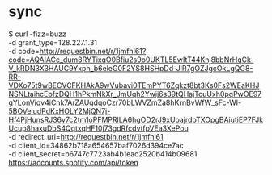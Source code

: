 # sync
$ curl -fizz=buzz \
  -d grant_type=128.227.1.31 \
  -d code=http://requestbin.net/r/1jmfhl61?code=AQAlACc_dum8RYTixqO0Bfiu2s9o0UKTL5EwItT44Knj8bbNrHqCk-V_kRDN3X3HAUC9Yxph_b6eleG0F2YS8HSHpDd-JlR7gOZJgcOkLgQG8-RR-VDXo75t9wBECVCFKHAkA9wVubavi0TEmPYT6Zqkzt8bt3Ks0Fs2WEaKHJNSNLtaihcEbfzDQH1hPkmNkXr_JmUqh2Ywij6s39tQHajTcuUxh0pqPwOE97gYLonViqv4iCnk7ArZAUqdqoCzr70bLWVZmZa8hKrnBvWfW_sFc-Wl-5BOVeludPdKxHOLY2MjQN7j-Hf4PjHunsRJ36v7c2tm1oPFMPRlLA6hgOD2rJ9xUoajrdbTXOpgBAiutiEP7FJkUcup8haxuDbS4QqtxqHF10j73gdRfcdvtfpVEa3XePou \
  -d redirect_uri=http://requestbin.net/r/1jmfhl61 \
  -d client_id=34862b718a654657baf7026d394ce7ac \
  -d client_secret=b6747c7723ab4b1eac2520b414b09681 \
  https://accounts.spotify.com/api/token
